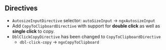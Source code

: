 ## Directives

- `AutosizeInputDirective` selector: `autoSizeInput` -> `ngxAutosizeInput`
- Add `CopyToClipboardDirective` with support for **double click** as well as **single click** to copy.
- `DblClickCopyDirective` has been changed to `CopyToClipboardDirective`
  - `dbl-click-copy` -> `ngxCopyToClipboard`
